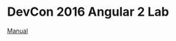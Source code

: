 # DevCon 2016 Angular 2 Lab

[Manual](https://docs.google.com/document/d/1M4QOWb5xP8DVqpM_94ftK-Y99H_u0gKF5Tqylt6m1nc/)

